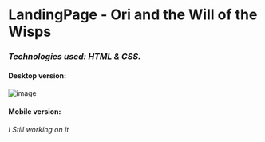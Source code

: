 # LandingPage - Ori and the Will of the Wisps

### *Technologies used: HTML & CSS.*

#### Desktop version:
![image](https://user-images.githubusercontent.com/102830485/210273874-7d6c17ac-aa6c-4bbf-93ca-71158690abae.png)

#### Mobile version:
*I Still working on it*
